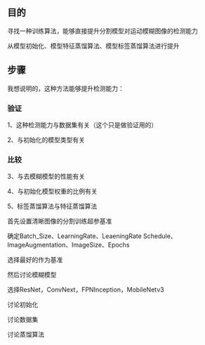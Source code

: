 ## 目的

寻找一种训练算法，能够直接提升分割模型对运动模糊图像的检测能力

从模型初始化、模型特征蒸馏算法、模型标签蒸馏算法进行提升

## 步骤

我想说明的，这种方法能够提升检测能力：

### 验证

1、这种检测能力与数据集有关（这个只是做验证用的）

2、与初始化的模型类型有关


### 比较

3、与去模糊模型的性能有关

4、与初始化模型权重的比例有关

5、标签蒸馏算法与特征蒸馏算法



首先设置清晰图像的分割训练超参基准

确定Batch_Size、LearningRate、LeaeningRate Schedule、ImageAugmentation、ImageSize、Epochs

选择最好的作为基准



然后讨论模糊模型


选择ResNet，ConvNext，FPNInception，MobileNetv3


讨论初始化


讨论数据集


讨论蒸馏算法
